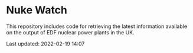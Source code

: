 # Nuke Watch

This repository includes code for retrieving the latest information available on the output of EDF nuclear power plants in the UK.

Last updated: 2022-02-19 14:07